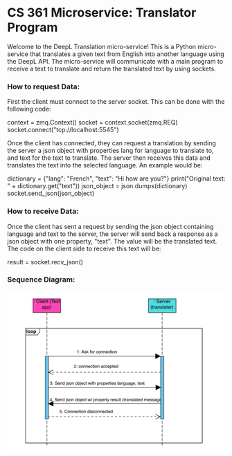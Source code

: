 # CS 361 Microservice: Translator Program

Welcome to the DeepL Translation micro-service! This is a Python micro-service that translates a given text from English into another language using the DeepL API. The micro-service will communicate with a main program to receive a text to translate and return the translated text by using sockets.

<h3>How to request Data:</h3>

First the client must connect to the server socket. This can be done with the following code:

context = zmq.Context()
socket = context.socket(zmq.REQ)
socket.connect("tcp://localhost:5545")

Once the client has connected, they can request a translation by sending the server a json object with properties lang 
for language to translate to, and text for the text to translate. The server then receives this data and translates the 
text into the selected language. An example would be:

dictionary = {"lang": "French", "text": "Hi how are you?"}
print("Original text: " + dictionary.get("text"))
json_object = json.dumps(dictionary)
socket.send_json(json_object)

<h3>How to receive Data:</h3> 

Once the client has sent a request by sending the json object containing language and text to the server, the server 
will send back a response as a json object with one property, "text". The value will be the translated text. The code
on the client side to receive this text will be: 

result = socket.recv_json()

<h3>Sequence Diagram:</h3> 

![Alt text](sequence_diagram.png)
